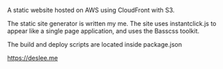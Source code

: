 A static website hosted on AWS using CloudFront with S3.

The static site generator is written my me. The site uses instantclick.js to appear like a single page application, and uses the Basscss toolkit. 

The build and deploy scripts are located inside package.json

https://deslee.me
